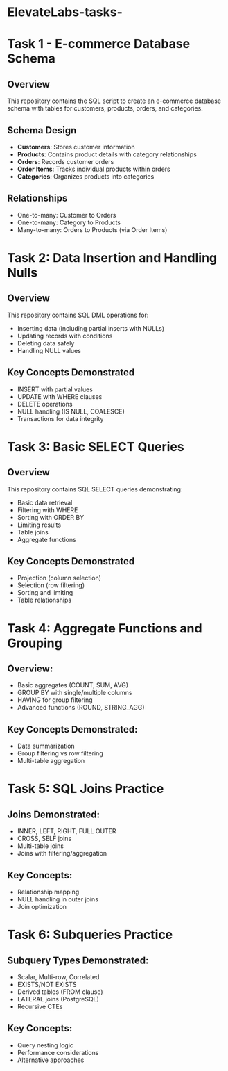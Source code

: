 # ElevateLabs-tasks-

# Task 1 - E-commerce Database Schema

## Overview
This repository contains the SQL script to create an e-commerce database schema with tables for customers, products, orders, and categories.

## Schema Design
- **Customers**: Stores customer information
- **Products**: Contains product details with category relationships
- **Orders**: Records customer orders
- **Order Items**: Tracks individual products within orders
- **Categories**: Organizes products into categories

## Relationships
- One-to-many: Customer to Orders
- One-to-many: Category to Products
- Many-to-many: Orders to Products (via Order Items)

# Task 2: Data Insertion and Handling Nulls

## Overview
This repository contains SQL DML operations for:
- Inserting data (including partial inserts with NULLs)
- Updating records with conditions
- Deleting data safely
- Handling NULL values

## Key Concepts Demonstrated
- INSERT with partial values
- UPDATE with WHERE clauses
- DELETE operations
- NULL handling (IS NULL, COALESCE)
- Transactions for data integrity

# Task 3: Basic SELECT Queries

## Overview
This repository contains SQL SELECT queries demonstrating:
- Basic data retrieval
- Filtering with WHERE
- Sorting with ORDER BY
- Limiting results
- Table joins
- Aggregate functions

## Key Concepts Demonstrated
- Projection (column selection)
- Selection (row filtering)
- Sorting and limiting
- Table relationships

# Task 4: Aggregate Functions and Grouping

## Overview:
- Basic aggregates (COUNT, SUM, AVG)
- GROUP BY with single/multiple columns
- HAVING for group filtering
- Advanced functions (ROUND, STRING_AGG)

## Key Concepts Demonstrated:
- Data summarization
- Group filtering vs row filtering
- Multi-table aggregation

# Task 5: SQL Joins Practice

## Joins Demonstrated:
- INNER, LEFT, RIGHT, FULL OUTER
- CROSS, SELF joins
- Multi-table joins
- Joins with filtering/aggregation

## Key Concepts:
- Relationship mapping
- NULL handling in outer joins
- Join optimization

# Task 6: Subqueries Practice

## Subquery Types Demonstrated:
- Scalar, Multi-row, Correlated
- EXISTS/NOT EXISTS
- Derived tables (FROM clause)
- LATERAL joins (PostgreSQL)
- Recursive CTEs

## Key Concepts:
- Query nesting logic
- Performance considerations
- Alternative approaches
